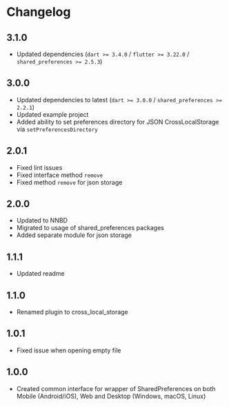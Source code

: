 # Changelog

## 3.1.0

* Updated dependencies (`dart >= 3.4.0` / `flutter >= 3.22.0` / `shared_preferences >= 2.5.3`)

## 3.0.0

* Updated dependencies to latest (`dart >= 3.0.0` / `shared_preferences >= 2.2.1`)
* Updated example project
* Added ability to set preferences directory for JSON CrossLocalStorage via `setPreferencesDirectory`

## 2.0.1

* Fixed lint issues
* Fixed interface method `remove`
* Fixed method `remove` for json storage

## 2.0.0

* Updated to NNBD
* Migrated to usage of shared_preferences packages
* Added separate module for json storage

## 1.1.1

* Updated readme

## 1.1.0

* Renamed plugin to cross_local_storage

## 1.0.1

* Fixed issue when opening empty file

## 1.0.0

* Created common interface for wrapper of SharedPreferences on both Mobile (Android/iOS), Web and Desktop (Windows, macOS, Linux)
